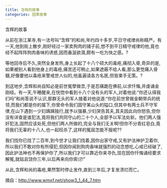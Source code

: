 ```yaml
---
title: 含辉的故事
categories: 因果故事
---
```


	   
含辉的故事

从前在浙江某寺,有一法号叫“含辉”的和尚,年约四十多岁,平日守戒律尚称精严。有一天,他到街上散步,刚好经过一家卖狗肉的铺子前,想不到平日精守戒律的他,竟也经不起阵阵狗肉香味的诱惑,因而垂涎欲滴,颇有一吃为快之感。?

等他回寺后不久,突然全身发热,身上长起了十八个硕大的毒疮,痛彻入骨,奇异的是,如果被别人看到他身上的毒疮,痛苦还可稍止,如果遮蔽不给人看,那么更觉痛入骨髓,好像要他以毒疮来警戒世人似的,他虽遍请各方名医,但皆束手无策。?

到这地步,含辉和尚自知必是前世冤孽做祟,于是忍痛跪在佛前,以求忏悔,并虔诵金刚经。有一天,午睡醒来,在恍惚中看到十八个没有头的军人,对着他说:“你还认得我们吗”和尚答说不认识,那群无头的军人接着对他说道:“你在前世曾做金朝带兵的统领,而我们都是你的属下,你曾命令我们固守某山头的隘口,但其中有两士兵不守军律,在山下遇到一少妇踽踽独行,就予以强暴,少妇哭告其夫,其夫因此向你怒告,但你没有详查是谁犯法,竟将我们共同守山的二十个人,全部予以军法处斩。他们两人强奸犯法,固然应该处死,但他们两人所做的,完全与我们无关啊!但你不分青红皂白,竟将我们无辜的十八人,也一起枉杀了,这样的冤屈怎能不报呢??

我们找你已找了二百年,到今世才让我们找着,因你出家守戒,又有护法神护卫着你,所以我们不敢对你有所侵犯,但因你闻到狗肉香味就强烈的动念想吃,心戒已经破了,因此护法神也不再保护你了,所以我们才可以靠近你来寻仇,现在因你忏悔诵经要求解冤,就姑且饶你三年,以后再来向你索讨!”

从此,含辉和尚的毒疮,果然暂时停止发作,直到三年后,才复发溃烂而亡。


摘自：http://www.wmxf.net/show3_1_44_7.htm